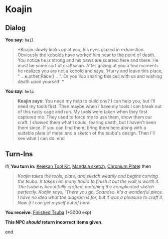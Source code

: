 # Koajin
## Dialog

**You say:** `hail`



>*Koajin slowly looks up at you, his eyes glazed in exhaustion. Obviously the kobolds have worked him near to the point of death. You notice he is strong and his paws are scarred here and there. He must be some sort of craftsman. After gazing at you a few moments he realizes you are not a kobold and says, 'Hurry and leave this place, " .. e.other:Race() .. ". Or you'llup sharing this cell with us and wishing death upon yourself' *

**You say:** `help`



>**Koajin says:** You need my help to build one? I can help you, but I'll need my tools first. Then maybe when I have my tools I can break out of this rusty cage and run. My tools were taken when they first captured me. They used to force me to use them, show them our craft. I showed them what I could, fearing death, but I haven't seen them since. If you can find them, bring them here along with a suitable plate of metal and a sketch of the tsuba's design. Then I'll see what I can do.
end

## Turn-Ins





if( **You turn in:** [Kejekan Tool Kit](/item/17062), [Mandala sketch](/item/2057), [Chronium Plate](/item/2059)) then 


>*Koajin takes the tools, plate, and sketch wearily and begins carving the tsuba. It takes him many hours to finish it but the wait is worth it. The tsuba is beautifully crafted, matching the complicated sketch perfectly. Koajin says, 'There you go, Soandso. It's a wonderful piece. I have no idea what the diagram is for, but it was a pleasure to craft it. Now if I can get myself out of here.*


 **You receive:**  [Finished Tsuba](/item/2055) (+5000 exp)

**This NPC *should* return incorrect items given.**

end